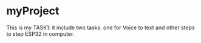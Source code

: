 # myProject
This is my TASK1: it include two tasks. one for Voice to text and other steps to step ESP32 in computer. 
